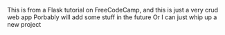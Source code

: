 This is from a Flask tutorial on FreeCodeCamp, and this is just a very crud web app
Porbably will add some stuff in the future
Or I can just whip up a new project
